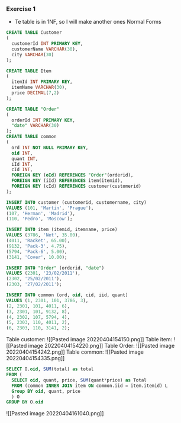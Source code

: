 ### Exercise 1
- Te table is in 1NF, so I will make another ones Normal Forms

```sql
CREATE TABLE Customer
(
  customerId INT PRIMARY KEY,
  customerName VARCHAR(30),
  city VARCHAR(30)
);

CREATE TABLE Item
(
  itemId INT PRIMARY KEY,
  itemName VARCHAR(30),
  price DECIMAL(7,2)
);

CREATE TABLE "Order"
(
  orderId INT PRIMARY KEY,
  "date" VARCHAR(30)
);
CREATE TABLE common
(
  ord INT NOT NULL PRIMARY KEY,
  oid INT,
  quant INT,
  iId INT,
  cId INT,
  FOREIGN KEY (oId) REFERENCES "Order"(orderid),
  FOREIGN KEY (iId) REFERENCES item(itemid),
  FOREIGN KEY (cId) REFERENCES customer(customerid)
);

INSERT INTO customer (customerid, customername, city)
VALUES (101, 'Martin', 'Prague'),
(107, 'Herman', 'Madrid'),
(110, 'Pedro', 'Moscow');

INSERT INTO item (itemid, itemname, price)
VALUES (3786, 'Net', 35.00),
(4011, 'Racket', 65.00),
(9132, 'Pack-3', 4.75),
(5794, 'Pack-6', 5.00),
(3141, 'Cover', 10.00);

INSERT INTO "Order" (orderid, "date")
VALUES (2301, '23/02/2011'),
(2302, '25/02/2011'),
(2303, '27/02/2011');

INSERT INTO common (ord, oid, cid, iid, quant)
VALUES (1, 2301, 101, 3786, 3),
(2, 2301, 101, 4011, 6),
(3, 2301, 101, 9132, 8),
(4, 2302, 107, 5794, 4),
(5, 2303, 110, 4011, 2),
(6, 2303, 110, 3141, 2);
```
Table customer:
![[Pasted image 20220404154150.png]]
Table item:
![[Pasted image 20220404154220.png]]
Table Order:
![[Pasted image 20220404154242.png]]
Table common:
![[Pasted image 20220404154335.png]]

```sql
SELECT O.oid, SUM(total) as total
FROM (
  SELECT oid, quant, price, SUM(quant*price) as Total
  FROM (common INNER JOIN item ON common.iid = item.itemid) L
  Group BY oid, quant, price
  ) O 
GROUP BY O.oid
```
![[Pasted image 20220404161040.png]]